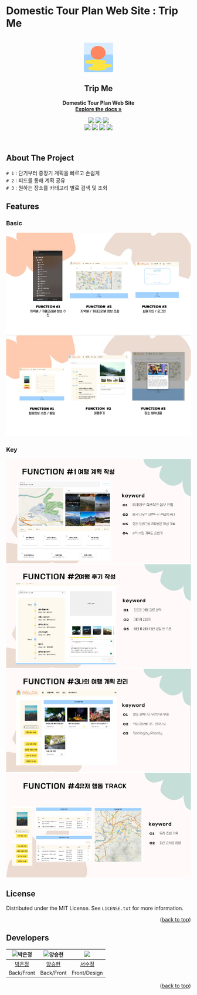 # **Domestic Tour Plan Web Site : Trip Me**

<a name="readme-top"></a>

<!-- PROJECT SHIELDS -->


<!-- PROJECT LOGO -->
<br />
<div align="center">
  <a href="">
    <img src="../images/logo.png" alt="Logo" width="80" height="80">
  </a>

<h2 align="center"><strong>Trip Me</strong></h2>
  <p align="center">
    <strong>Domestic Tour Plan Web Site</strong>
    <br />
        <a href="https://github.com/TripMe-23-08/docs/README.md"><strong>Explore the docs »</strong></a>
    <br />
    <!--<a href="https://youtu.be/">View Demo</a>-->
    <div>
        <img src="https://img.shields.io/badge/springboot-6DB33F?style=for-the-badge&logo=spring&logoColor=white"> 
        <img src="https://img.shields.io/badge/java-007396?style=for-the-badge&logo=java&logoColor=white"> 
         <img src="https://img.shields.io/badge/mysql-4479A1?style=for-the-badge&logo=mysql&logoColor=white"> 
        <br/>
        <img src="https://img.shields.io/badge/Vue.js-35495E?style=for-the-badge&logo=vuedotjs&logoColor=4FC08D" />    
        <img src="https://img.shields.io/badge/javascript-F7DF1E?style=for-the-badge&logo=javascript&logoColor=black"> 
 <img src="https://img.shields.io/badge/html5-E34F26?style=for-the-badge&logo=html5&logoColor=white"> 
  <img src="https://img.shields.io/badge/css-1572B6?style=for-the-badge&logo=css3&logoColor=white"> 
    </div>
  </p>
</div>
<br/>

<!-- ABOUT THE PROJECT -->
## **About The Project**

`# 1` : 단기부터 중장기 계획을 빠르고 손쉽게    
`# 2` : 피드를 통해 계획 공유    
`# 3` : 원하는 장소를 카테고리 별로 검색 및 조회  
  

## **Features**
### **Basic**
![](../images/features/1.jpg)
![](../images/features/2.jpg)
### **Key**
![](../images/features/3.jpg)
![](../images/features/4.jpg)
![](../images/features/5.jpg)
![](../images/features/6.jpg)



<!-- LICENSE -->
## **License**

Distributed under the MIT License. See `LICENSE.txt` for more information.

<p align="right">(<a href="#readme-top">back to top</a>)</p>



<!-- Developers -->
## **Developers**
| ![박은정](https://avatars.githubusercontent.com/u/50352139) | ![양승현](https://avatars.githubusercontent.com/u/70054592) |![](https://avatars.githubusercontent.com/u/58605215)|
|:--------:|:-------:|:---------:|
| [박은정](https://github.com/Eundms) | [양승현](https://github.com/Devyan0) |[서수정](https://github.com/ssj946)|
|Back/Front|Back/Front|Front/Design|


<p align="right">(<a href="#readme-top">back to top</a>)</p>


<!-- MARKDOWN LINKS & IMAGES -->
<!-- https://www.markdownguide.org/basic-syntax/#reference-style-links -->
[product-screenshot]: ./images/screenshot.jpg
[Vue.js]: https://img.shields.io/badge/Vue.js-35495E?style=for-the-badge&logo=vuedotjs&logoColor=4FC08D
[Vue-url]: https://vuejs.org/

